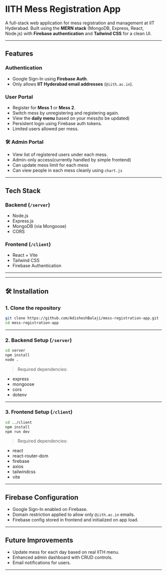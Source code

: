 #  IITH Mess Registration App

A full-stack web application for mess registration and management at IIT Hyderabad. Built using the **MERN stack** (MongoDB, Express, React, Node.js) with **Firebase authentication** and **Tailwind CSS** for a clean UI.

---

##  Features

###  Authentication
- Google Sign-In using **Firebase Auth**.
- Only allows **IIT Hyderabad email addresses** (`@iith.ac.in`).

###  User Portal
- Register for **Mess 1** or **Mess 2**.
- Switch mess by unregistering and registering again.
- View the **daily menu** based on your mess(to be updated)
- Persistent login using Firebase auth tokens.
- Limited users allowed per mess.

### 🛠️ Admin Portal
- View list of registered users under each mess.
- Admin-only access(currently handled by simple frontend)
- Can update mess limit for each mess
- Can view people in each mess cleanly using `chart.js`

---

##  Tech Stack

### Backend (`/server`)
- Node.js
- Express.js
- MongoDB (via Mongoose)
- CORS

### Frontend (`/client`)
- React + Vite
- Tailwind CSS
- Firebase Authentication

---


---

## 🛠️ Installation

### 1. Clone the repository
```bash
git clone https://github.com/AdisheshBalaji/mess-registration-app.git
cd mess-registration-app
```

---

### 2. Backend Setup (`/server`)
```bash
cd server
npm install
node .
```

> Required dependencies:
- express
- mongoose
- cors
- dotenv


---

### 3. Frontend Setup (`/client`)
```bash
cd ../client
npm install
npm run dev
```

> Required dependencies:
- react
- react-router-dom
- firebase
- axios
- tailwindcss
- vite

---




##  Firebase Configuration

- Google Sign-In enabled on Firebase.
- Domain restriction applied to allow only `@iith.ac.in` emails.
- Firebase config stored in frontend and initialized on app load.

---

## Future Improvements

- Update mess for each day based on real IITH menu.
- Enhanced admin dashboard with CRUD controls.
- Email notifications for users.

---
